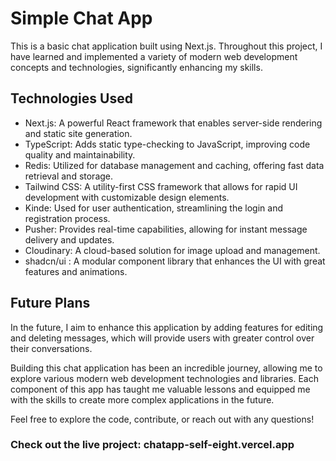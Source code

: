 # Simple Chat App
This is a basic chat application built using Next.js. Throughout this project, I have learned and implemented a variety of modern web development concepts and technologies, significantly enhancing my skills.

## Technologies Used
- Next.js: A powerful React framework that enables server-side rendering and static site generation.
- TypeScript: Adds static type-checking to JavaScript, improving code quality and maintainability.
- Redis: Utilized for database management and caching, offering fast data retrieval and storage.
- Tailwind CSS: A utility-first CSS framework that allows for rapid UI development with customizable design elements.
- Kinde: Used for user authentication, streamlining the login and registration process.
- Pusher: Provides real-time capabilities, allowing for instant message delivery and updates.
- Cloudinary: A cloud-based solution for image upload and management.
- shadcn/ui : A modular component library that enhances the UI with great features and animations.

## Future Plans
In the future, I aim to enhance this application by adding features for editing and deleting messages, which will provide users with greater control over their conversations.

Building this chat application has been an incredible journey, allowing me to explore various modern web development technologies and libraries. Each component of this app has taught me valuable lessons and equipped me with the skills to create more complex applications in the future.

Feel free to explore the code, contribute, or reach out with any questions!

### Check out the live project: chatapp-self-eight.vercel.app
